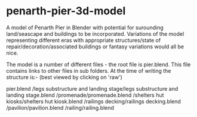 # penarth-pier-3d-model
A model of Penarth Pier in Blender with potential for surounding land/seascape and buildings to be incorporated. Variations of the model representing different eras with appropriate structures/state of repair/decoration/associated buildings or fantasy variations would all be nice.

The model is a number of different files - the root file is pier.blend. This file contains links to other files in sub folders. At the time of writing the structure is:-
(best viewed by clicking on 'raw')

pier.blend
        /legs substructure and landing stage/legs substructure and landing stage.blend
        /promenade/promenade.blend
        /shelters hut kiosks/shelters hut kiosk.blend
        /railings decking/railings decking.blend
        /pavilion/pavilion.blend
        /railing/railing.blend


